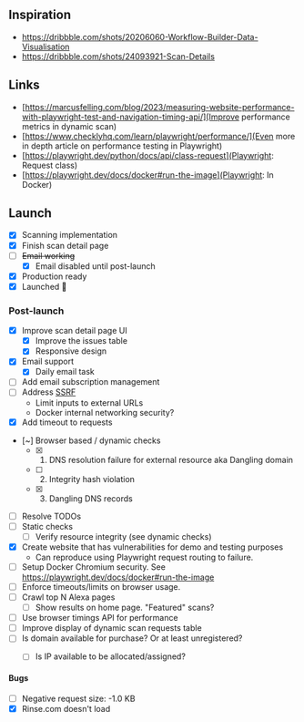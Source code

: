 ## Inspiration

- https://dribbble.com/shots/20206060-Workflow-Builder-Data-Visualisation
- https://dribbble.com/shots/24093921-Scan-Details

## Links

- [https://marcusfelling.com/blog/2023/measuring-website-performance-with-playwright-test-and-navigation-timing-api/](Improve performance metrics in dynamic scan)
- [https://www.checklyhq.com/learn/playwright/performance/](Even more in depth article on performance testing in Playwright)
- [https://playwright.dev/python/docs/api/class-request](Playwright: Request class)
- [https://playwright.dev/docs/docker#run-the-image](Playwright: In Docker)

## Launch

- [x] Scanning implementation
- [x] Finish scan detail page
- [ ] ~~Email working~~
  - [x] Email disabled until post-launch
- [x] Production ready
- [x] Launched 🚀

### Post-launch

- [x] Improve scan detail page UI
  - [x] Improve the issues table
  - [x] Responsive design
- [x] Email support
  - [x] Daily email task
- [ ] Add email subscription management
- [ ] Address [SSRF](https://owasp.org/www-community/attacks/Server_Side_Request_Forgery)
  - Limit inputs to external URLs
  - Docker internal networking security?
- [x] Add timeout to requests
- [~] Browser based / dynamic checks
  - [x] 1. DNS resolution failure for external resource aka Dangling domain
  - [ ] 2. Integrity hash violation
  - [x] 3. Dangling DNS records
- [ ] Resolve TODOs
- [ ] Static checks 
  - [ ] Verify resource integrity (see dynamic checks)
- [x] Create website that has vulnerabilities for demo and testing purposes
  - Can reproduce using Playwright request routing to failure.
- [ ] Setup Docker Chromium security. See https://playwright.dev/docs/docker#run-the-image
- [ ] Enforce timeouts/limits on browser usage.
- [ ] Crawl top N Alexa pages
  - [ ] Show results on home page. "Featured" scans?
- [ ] Use browser timings API for performance
- [ ] Improve display of dynamic scan requests table
- [ ] Is domain available for purchase? Or at least unregistered?
  - [ ] Is IP available to be allocated/assigned?


#### Bugs

- [ ] Negative request size: -1.0 KB
- [x] Rinse.com doesn't load
